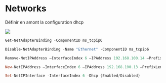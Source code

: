 # Networks

Définir en amont la configuration dhcp

[![](https://neptunet.fr/wp-content/uploads/2019/10/tableau-DHCP-full.png)](https://neptunet.fr/wp-content/uploads/2019/10/tableau-DHCP-full.png)


``` Powershell
Get-NetAdapterBinding -ComponentID ms_tcpip6

Disable-NetAdapterBinding -Name "Ethernet" -ComponentID ms_tcpip6

```

``` Powershell
Remove-NetIPAddress –InterfaceIndex 6 –IPAddress 192.168.100.14 –PrefixLength 24

New-NetIPAddress –InterfaceIndex 6 –IPAddress 192.168.100.13 –PrefixLength 24 –DefaultGateway 192.168.100.1

Set-NetIPInterface -InterfaceIndex 6 -Dhcp {Enabled/Disabled}
```